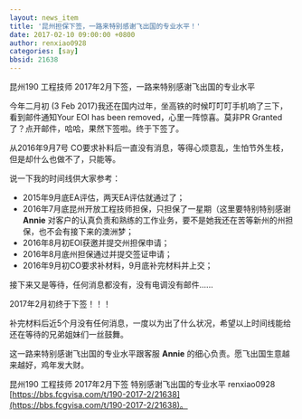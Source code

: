 ```yaml
---
layout: news_item
title: '昆州担保下签，一路来特别感谢飞出国的专业水平！'
date: 2017-02-10 09:00:00 +0800
author: renxiao0928 
categories: [say]
bbsid: 21638
---
```


昆州190 工程技师 2017年2月下签，一路来特别感谢飞出国的专业水平

今年二月初 (3 Feb 2017)我还在国内过年，坐高铁的时候叮叮叮手机响了三下，看到邮件通知Your EOI has been removed，心里一阵惊喜。莫非PR Granted了？点开邮件，哈哈，果然下签啦。终于下签了。

从2016年9月7号 CO要求补料后一直没有消息，等得心烦意乱，生怕节外生枝，但是却什么也做不了，只能等。

说一下我的时间线供大家参考：

- 2015年9月底EA评估，两天EA评估就通过了；
- 2016年7月底昆州开放工程技师担保，只担保了一星期（这里要特别特别感谢 **Annie** 对客户的认真负责和熟练的工作业务，要不是她我还在苦等新州的州担保，也不会有接下来的澳洲梦；
- 2016年8月初EOI获邀并提交州担保申请；
- 2016年8月底州担保通过并提交签证申请；
- 2016年9月初CO要求补材料，9月底补完材料并上交；

接下来又是等待，任何消息都没有，没有电调没有邮件......

2017年2月初终于下签！！！

补完材料后近5个月没有任何消息，一度以为出了什么状况，希望以上时间线能给还在等待的兄弟姐妹们一丝鼓舞。

这一路来特别感谢飞出国的专业水平跟客服 **Annie** 的细心负责。愿飞出国生意越来越好，鸡年发大财。

昆州190 工程技师 2017年2月下签 特别感谢飞出国的专业水平 renxiao0928 [https://bbs.fcgvisa.com/t/190-2017-2/21638](https://bbs.fcgvisa.com/t/190-2017-2/21638)。